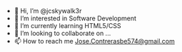 - 👋 Hi, I’m @jcskywalk3r
- 👀 I’m interested in Software Development 
- 🌱 I’m currently learning HTML5/CSS
- 💞️ I’m looking to collaborate on ...
- 📫 How to reach me Jose.Contrerasbe574@gmail.com

<!---
jcskywalk3r/jcskywalk3r is a ✨ special ✨ repository because its `README.md` (this file) appears on your GitHub profile.
You can click the Preview link to take a look at your changes.
--->
